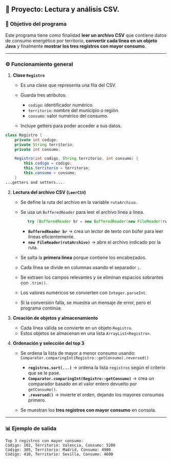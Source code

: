 

## 🧾 Proyecto: Lectura y análisis CSV.

### 🎯 Objetivo del programa

Este programa tiene como finalidad **leer un archivo CSV** que contiene datos de consumo energético por territorio, **convertir cada línea en un objeto Java** y finalmente **mostrar los tres registros con mayor consumo**.

---

### ⚙️ Funcionamiento general

1. **Clase `Registro`**

   * Es una clase que representa una fila del CSV.
   * Guarda tres atributos:

     * `codigo`: identificador numérico.
     * `territorio`: nombre del municipio o región.
     * `consumo`: valor numérico del consumo.
   * Incluye getters para poder acceder a sus datos.

```java
class Registro {
    private int codigo;
    private String territorio;
    private int consumo;

    Registro(int codigo, String territorio, int consumo) {
        this.codigo = codigo;
        this.territorio = territorio;
        this.consumo = consumo;
    }
...getters and setters....
```
2. **Lectura del archivo CSV (`LeerCSV`)**

   * Se define la ruta del archivo en la variable `rutaArchivo`.
   * Se usa un `BufferedReader` para leer el archivo línea a línea.
     ```java
        try (BufferedReader br = new BufferedReader(new FileReader(rutaArchivo))) {
     ```
      * **`BufferedReader br`** → crea un lector de texto con búfer para leer líneas eficientemente.
      * **`new FileReader(rutaArchivo)`** → abre el archivo indicado por la ruta.

   * Se salta la **primera línea** porque contiene los encabezados.
   * Cada línea se divide en columnas usando el separador `;`.
   * Se extraen los campos relevantes y se eliminan espacios sobrantes con `.trim()`.
   * Los valores numéricos se convierten con `Integer.parseInt`.
   * Si la conversión falla, se muestra un mensaje de error, pero el programa continúa.

3. **Creación de objetos y almacenamiento**

   * Cada línea válida se convierte en un objeto `Registro`.
   * Estos objetos se almacenan en una lista `ArrayList<Registro>`.

4. **Ordenación y selección del top 3**

   * Se ordena la lista de mayor a menor consumo usando:
     `Comparator.comparingInt(Registro::getConsumo).reversed()`

     * **`registros.sort(...)`** → ordena la lista `registros` según el criterio que se le pase.
     * **`Comparator.comparingInt(Registro::getConsumo)`** → crea un comparador basado en el valor entero devuelto por `getConsumo()`.
     * **`.reversed()`** → invierte el orden, dejando los mayores consumos primero.
   * Se muestran los **tres registros con mayor consumo** en consola.

---

### 📊 Ejemplo de salida

```
Top 3 registros con mayor consumo:
Código: 102, Territorio: Valencia, Consumo: 5200
Código: 305, Territorio: Madrid, Consumo: 4900
Código: 410, Territorio: Sevilla, Consumo: 4600
```
